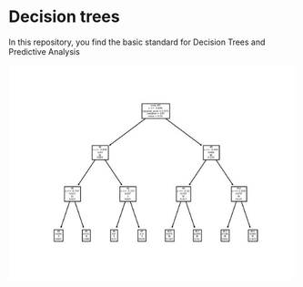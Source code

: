 # Decision trees

In this repository, you find the basic standard for Decision Trees and Predictive Analysis

![Tree_example](https://github.com/RodGuarneros/Decision_Trees_Regression/blob/main/Tree1.jpg)

